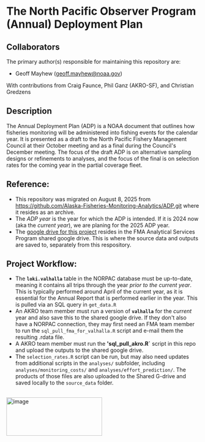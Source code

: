 # The North Pacific Observer Program (Annual) Deployment Plan
## Collaborators
The primary author(s) responsible for maintaining this repository are:
* Geoff Mayhew (geoff.mayhew@noaa.gov)

With contributions from Craig Faunce, Phil Ganz (AKRO-SF), and Christian Gredzens

## Description

The Annual Deployment Plan (ADP) is a NOAA document that outlines how fisheries monitoring will be administered into fishing events for the calendar year.  It is presented as a draft to the North Pacific Fishery Management Council at their October meeting and as a final during the Council's December meeting.  The focus of the draft ADP is on alternative sampling designs or refinements to analyses, and the focus of the final is on selection rates for the coming year in the partial coverage fleet.

## Reference:
- This repository was migrated on August 8, 2025 from https://github.com/Alaska-Fisheries-Monitoring-Analytics/ADP.git where it resides as an archive.
- The *ADP year* is the year for which the ADP is intended. If it is 2024 now (aka the *current year*), we are planing for the 2025 ADP year.
- The [google drive for this project](https://drive.google.com/drive/folders/18yn0IewNpQuPpCIL2Ejp-Pg-5GPMD5xl) resides in the FMA Analytical Services Program shared google drive. This is where the source data and outputs are saved to, separately from this respository.

## Project Workflow:
- The **`loki.valhalla`** table in the NORPAC database must be up-to-date, meaning it contains all trips through the year *prior to the current year*. This is typically performed around April of the current year, as it is essential for the Annual Report that is performed earlier in the year. This is pulled via an SQL query in `get_data.R`
- An AKRO team member must run a version of **`valhalla`** for the *current* year and also save this to the shared google drive. If they don't also have a NORPAC connection, they may first need an FMA team member to run the `sql_pull_fma_for_valhalla.R` script and e-mail them the resulting .rdata file. 
- A AKRO team member must run the **'sql_pull_akro.R`** script in this repo and upload the outputs to the shared google drive.
- The `selection_rates.R` script can be run, but may also need updates from additional scripts in the `analyses/` subfolder, including `analyses/monitoring_costs/` and `analyses/effort_prediction/`. The products of those files are also uploaded to the Shared G-drive and saved locally to the `source_data` folder.

##
<img width="250" height="100" alt="image" src="https://github.com/user-attachments/assets/7d4388b5-25e5-4e11-b46b-3819b8e66114" />

